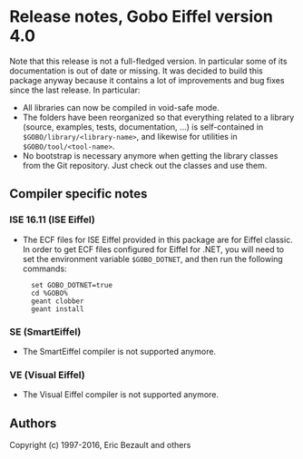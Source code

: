 # Release notes, Gobo Eiffel version 4.0

Note that this release is not a full-fledged version. In particular some 
of its documentation is out of date or missing. It was decided to build 
this package anyway because it contains a lot of improvements and 
bug fixes since the last release. In particular:

* All libraries can now be compiled in void-safe mode. 
* The folders have been reorganized so that everything
  related to a library (source, examples, tests, documentation, ...)
  is self-contained in `$GOBO/library/<library-name>`, and
  likewise for utilities in `$GOBO/tool/<tool-name>`.
* No bootstrap is necessary anymore when getting the library classes
  from the Git repository. Just check out the classes and use them.

## Compiler specific notes

### ISE 16.11 (ISE Eiffel)

* The ECF files for ISE Eiffel provided in this package are for
  Eiffel classic. In order to get ECF files configured for Eiffel
  for .NET, you will need to set the environment variable
  `$GOBO_DOTNET`, and then run the following commands:

		set GOBO_DOTNET=true
		cd %GOBO%
		geant clobber
		geant install

### SE (SmartEiffel)

* The SmartEiffel compiler is not supported anymore.

### VE (Visual Eiffel)

* The Visual Eiffel compiler is not supported anymore.

## Authors 
Copyright (c) 1997-2016, Eric Bezault and others
